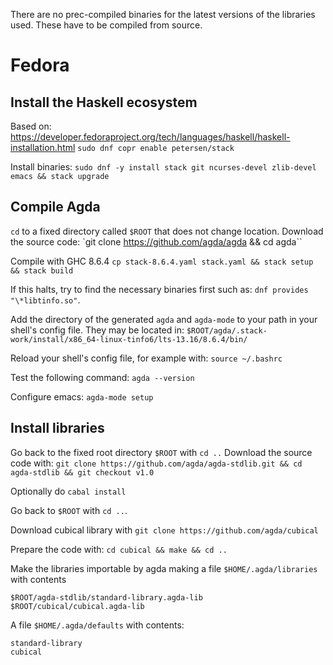 There are no prec-compiled binaries for the latest versions of the libraries used. These have to be compiled from source.

# Fedora

## Install the Haskell ecosystem
Based on: https://developer.fedoraproject.org/tech/languages/haskell/haskell-installation.html
`sudo dnf copr enable petersen/stack`

Install binaries:
`sudo dnf -y install stack git ncurses-devel zlib-devel emacs && stack upgrade`

## Compile Agda 

`cd` to a fixed directory called `$ROOT` that does not change location.
Download the source code:
`git clone https://github.com/agda/agda && cd agda``

Compile with GHC 8.6.4
`cp stack-8.6.4.yaml stack.yaml && stack setup && stack build`

If this halts, try to find the necessary binaries first such as:
`dnf provides "\*libtinfo.so"`.

Add the directory of the generated `agda` and `agda-mode` to your path in your shell's config file. They may be located in:
`$ROOT/agda/.stack-work/install/x86_64-linux-tinfo6/lts-13.16/8.6.4/bin/`

Reload your shell's config file, for example with:
`source ~/.bashrc`

Test the following command:
`agda --version`

Configure emacs:
`agda-mode setup`


## Install libraries

Go back to the fixed root directory `$ROOT` with `cd ..`
Download the source code with:
`git clone https://github.com/agda/agda-stdlib.git && cd agda-stdlib && git checkout v1.0`

Optionally do `cabal install`

Go back to `$ROOT` with `cd ..`.

Download cubical library with
`git clone https://github.com/agda/cubical`

Prepare the code with:
`cd cubical && make && cd ..`
  
Make the libraries importable by agda making a file `$HOME/.agda/libraries` with contents
```
$ROOT/agda-stdlib/standard-library.agda-lib
$ROOT/cubical/cubical.agda-lib
```

A file `$HOME/.agda/defaults` with contents:
```
standard-library
cubical
```



